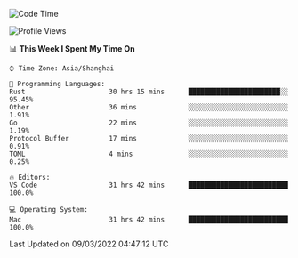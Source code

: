 <!--START_SECTION:waka-->
![Code Time](http://img.shields.io/badge/Code%20Time-1%2C072%20hrs%2025%20mins-blue)

![Profile Views](http://img.shields.io/badge/Profile%20Views-9-blue)

📊 **This Week I Spent My Time On** 

```text
⌚︎ Time Zone: Asia/Shanghai

💬 Programming Languages: 
Rust                     30 hrs 15 mins      ███████████████████████░░   95.45% 
Other                    36 mins             ░░░░░░░░░░░░░░░░░░░░░░░░░   1.91% 
Go                       22 mins             ░░░░░░░░░░░░░░░░░░░░░░░░░   1.19% 
Protocol Buffer          17 mins             ░░░░░░░░░░░░░░░░░░░░░░░░░   0.91% 
TOML                     4 mins              ░░░░░░░░░░░░░░░░░░░░░░░░░   0.25%

🔥 Editors: 
VS Code                  31 hrs 42 mins      █████████████████████████   100.0%

💻 Operating System: 
Mac                      31 hrs 42 mins      █████████████████████████   100.0%

```


 Last Updated on 09/03/2022 04:47:12 UTC
<!--END_SECTION:waka-->
